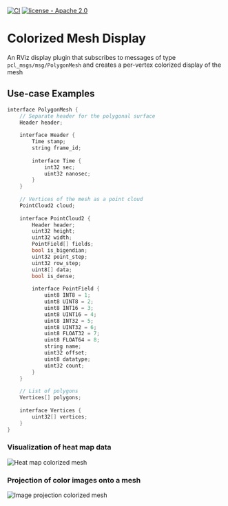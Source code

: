 [![CI](https://github.com/marip8/colorized_mesh_display/actions/workflows/main.yml/badge.svg)](https://github.com/marip8/colorized_mesh_display/actions/workflows/main.yml)
[![license - Apache 2.0](https://img.shields.io/:license-Apache%202.0-yellowgreen.svg)](https://opensource.org/licenses/Apache-2.0)

# Colorized Mesh Display

An RViz display plugin that subscribes to messages of type `pcl_msgs/msg/PolygonMesh` and creates a per-vertex colorized display of the mesh

## Use-case Examples
```cpp
interface PolygonMesh {
    // Separate header for the polygonal surface
    Header header;
    
    interface Header {
        Time stamp;
        string frame_id;
        
        interface Time {
            int32 sec;
            uint32 nanosec;
        }
    }
    
    // Vertices of the mesh as a point cloud
    PointCloud2 cloud;
    
    interface PointCloud2 {
        Header header;
        uint32 height;
        uint32 width;
        PointField[] fields;
        bool is_bigendian;
        uint32 point_step;
        uint32 row_step;
        uint8[] data;
        bool is_dense;
        
        interface PointField {
            uint8 INT8 = 1;
            uint8 UINT8 = 2;
            uint8 INT16 = 3;
            uint8 UINT16 = 4;
            uint8 INT32 = 5;
            uint8 UINT32 = 6;
            uint8 FLOAT32 = 7;
            uint8 FLOAT64 = 8;
            string name;
            uint32 offset;
            uint8 datatype;
            uint32 count;
        }
    }
    
    // List of polygons
    Vertices[] polygons;
    
    interface Vertices {
        uint32[] vertices;
    }
}
```


### Visualization of heat map data

![Heat map colorized mesh](docs/heat_map_colorized_mesh.png)

### Projection of color images onto a mesh

![Image projection colorized mesh](docs/image_projection_colorized_mesh.png)
